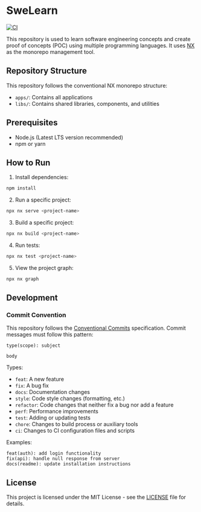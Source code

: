 # SweLearn

[![CI](https://github.com/wahidyankf/swe-learn/actions/workflows/ci.yml/badge.svg)](https://github.com/wahidyankf/swe-learn/actions/workflows/ci.yml)

This repository is used to learn software engineering concepts and create proof of concepts (POC) using multiple programming languages. It uses [NX](https://nx.dev) as the monorepo management tool.

## Repository Structure

This repository follows the conventional NX monorepo structure:

- `apps/`: Contains all applications
- `libs/`: Contains shared libraries, components, and utilities

## Prerequisites

- Node.js (Latest LTS version recommended)
- npm or yarn

## How to Run

1. Install dependencies:

```sh
npm install
```

2. Run a specific project:

```sh
npx nx serve <project-name>
```

3. Build a specific project:

```sh
npx nx build <project-name>
```

4. Run tests:

```sh
npx nx test <project-name>
```

5. View the project graph:

```sh
npx nx graph
```

## Development

### Commit Convention

This repository follows the [Conventional Commits](https://www.conventionalcommits.org/) specification. Commit messages must follow this pattern:

```
type(scope): subject

body
```

Types:

- `feat`: A new feature
- `fix`: A bug fix
- `docs`: Documentation changes
- `style`: Code style changes (formatting, etc.)
- `refactor`: Code changes that neither fix a bug nor add a feature
- `perf`: Performance improvements
- `test`: Adding or updating tests
- `chore`: Changes to build process or auxiliary tools
- `ci`: Changes to CI configuration files and scripts

Examples:

```
feat(auth): add login functionality
fix(api): handle null response from server
docs(readme): update installation instructions
```

## License

This project is licensed under the MIT License - see the [LICENSE](LICENSE) file for details.
